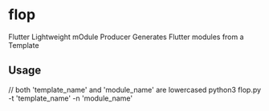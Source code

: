 # flop
Flutter Lightweight mOdule Producer
Generates Flutter modules from a Template

## Usage
// both 'template_name' and 'module_name' are lowercased
python3 flop.py -t 'template_name' -n 'module_name'
